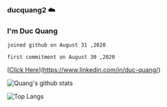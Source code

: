 ### ducquang2 ☁️

<h3>I'm Duc Quang</h3>

```
joined github on August 31 ,2020

first commitment on August 30 ,2020
```

[[Click Here](https://www.flaticon.com/svg/static/icons/svg/174/174857.svg)](https://www.linkedin.com/in/duc-quang/)

![Quang's github stats](https://github-readme-stats.vercel.app/api?username=ducquang2&show_icons=true&theme=merko)


![Top Langs](https://github-readme-stats.vercel.app/api/top-langs/?username=ducquang2&layout=compact)
